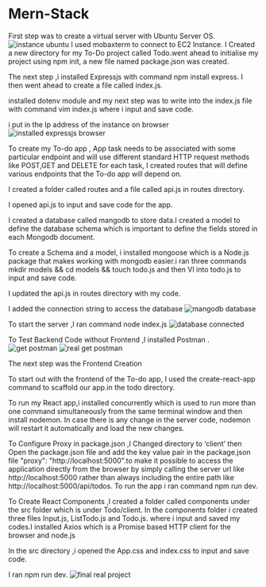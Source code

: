 # Mern-Stack
First step was to create a virtual server with Ubuntu Server OS.
![instance ubuntu](https://user-images.githubusercontent.com/94229949/162083495-4f338211-5218-4212-a274-fc21a16f43ab.png)
I used mobaxterm to connect to EC2 Instance.
I Created a new directory for my To-Do project called Todo.went ahead to initialise my project using  npm init, a new file named package.json was created.


The next step ,i installed Expressjs with command npm install express. I then went ahead to create a file called index.js.

installed dotenv module and  my next step was to write into the index.js file with command vim index.js where i input and save code.


i put in the Ip address of the instance on browser
![installed expressjs  browser](https://user-images.githubusercontent.com/94229949/162085376-2565b653-871d-4578-ac43-d0be77aeee9e.png)


To create my To-do app , App task needs to be associated with some particular endpoint and will use different standard HTTP request methods like POST,GET and DELETE for each task, I  created routes that will define various endpoints that the To-do app will depend on.

I created a folder called routes and  a file called api.js in routes directory.

I opened api.js to input and save code for the app.

I created a database called mangodb to store data.I created a model to define the database schema which is important to define the fields stored in each Mongodb document. 

To create a Schema and a model, i installed mongoose which is a Node.js package that makes working with mongodb easier.i ran three commands mkdir models && cd models && touch todo.js and then VI into todo.js to input and save code.

I updated the api.js in routes directory with my code.

I added the connection string to access the database 
![mangodb database](https://user-images.githubusercontent.com/94229949/162091938-9918cfb3-818e-4d9d-818f-f43920aad454.png)

To start the server ,I ran command node index.js 
![database connected](https://user-images.githubusercontent.com/94229949/162092296-19167678-a1bd-42f8-b071-57f29fc65bd4.png)

To Test Backend Code without Frontend ,I installed  Postman .
![get postman](https://user-images.githubusercontent.com/94229949/162092735-cb7eaba8-f522-44ef-9780-97f142100f71.png)
![real get postman](https://user-images.githubusercontent.com/94229949/162092807-37fc0b43-70bf-450d-8763-f79e6d4dd7eb.png)

The next step was the Frontend Creation

 To start out with the frontend of the To-do app, I used the create-react-app command to scaffold our app.in the todo directory.
 
 
To run my React app,i installed concurrently which is used to run more than one command simultaneously from the same terminal window and then install nodemon. In case there is any change in the server code, nodemon will restart it automatically and load the new changes.

To Configure Proxy in package.json ,I Changed directory to ‘client’ then Open the package.json file and add  the key value pair in the package.json file "proxy": "http://localhost:5000".to make it possible to access the application directly from the browser by simply calling the server url like http://localhost:5000 rather than always including the entire path like http://localhost:5000/api/todos. To run the app  i ran command npm run dev.

To Create React Components ,I created a folder called components under the src folder which is under Todo/client. In the components folder i created three files Input.js, ListTodo.js and Todo.js. where i input and saved my codes.I installed Axios which is a Promise based HTTP client for the browser and node.js

In the src directory ,i opened the App.css and index.css to input and save code.

I ran npm run dev.
![final real project](https://user-images.githubusercontent.com/94229949/162097635-0cb19fa3-37b0-4474-818f-ad982a0e8f89.png)
